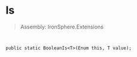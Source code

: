 ﻿

# Is

> Assembly: IronSphere.Extensions



```


public static BooleanIs<T>(Enum this, T value);
```
